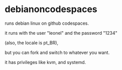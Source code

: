 # debianoncodespaces
runs debian linux on github codespaces.

it runs with the user "leonel" and the password "1234"

(also, the locale is pt_BR),

but you can fork and switch to whatever you want.

it has privileges like kvm, and systemd.
